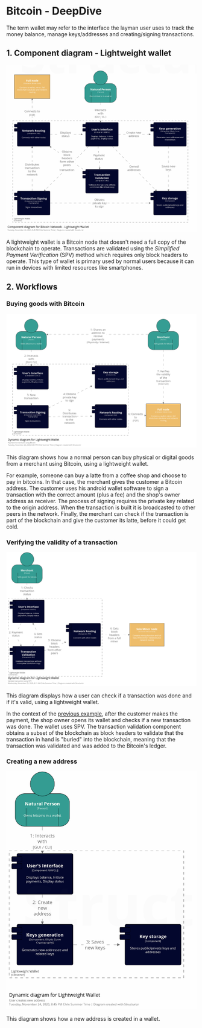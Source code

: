 # Bitcoin - DeepDive

The term wallet may refer to the interface the layman user uses to track the money balance, manage keys/addresses and creating/signing transactions. 

## 1. Component diagram - Lightweight wallet

![structurizr-60102-LigthWallet](assets/structurizr-60102-LigthWallet.png)

A lightweight wallet is a Bitcoin node that doesn't need a full copy of the blockchain to operate. Transactions are validated using the *Simplified Payment Verification* (SPV) method which requires only block headers to operate. This type of wallet is primary used by normal users because it can run in devices with limited resources like smartphones.  

## 2. Workflows

### Buying goods with Bitcoin

![structurizr-60102-Payment](assets/structurizr-60102-Payment.png)

This diagram shows how a normal person can buy physical or digital goods from a merchant using Bitcoin, using a lightweight wallet.

For example, someone can buy a latte from a coffee shop and choose to pay in bitcoins. In that case, the merchant gives the customer a Bitcoin address. The customer uses his android wallet software to sign a transaction with the correct amount (plus a fee) and the shop's owner address as receiver. The process of signing requires the private key related to the origin address. When the transaction is built it is broadcasted to other peers in the network. Finally, the merchant can check if the transaction is part of the blockchain and give the customer its latte, before it could get cold. 



### Verifying the validity of a transaction

![structurizr-60102-PaymentVaidation](assets/structurizr-60102-PaymentVaidation.png)

This diagram displays how a user can check if a transaction was done and if it's valid, using a lightweight wallet.

In the context of the [previous example](#Buying-goods-with-Bitcoin), after the customer makes the payment, the shop owner opens its wallet and checks if a new transaction was done. The wallet uses SPV. The transaction validation component obtains a subset of the blockchain as block headers to validate that the transaction in hand is "buried" into the blockchain, meaning that the transaction was validated and was added to the Bitcoin's ledger. 

### Creating a new address

![structurizr-60102-NewAddrs](assets/structurizr-60102-NewAddrs.png)

This diagram shows how a new address is created in a wallet.